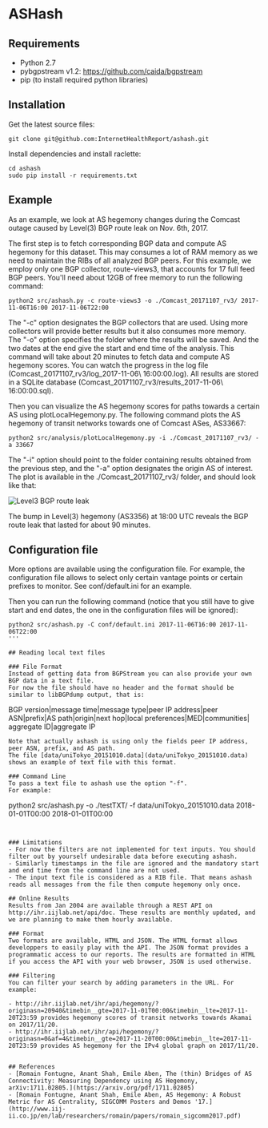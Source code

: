 # ASHash

## Requirements
- Python 2.7
- pybgpstream v1.2: https://github.com/caida/bgpstream
- pip (to install required python libraries)

## Installation
Get the latest source files:
```
git clone git@github.com:InternetHealthReport/ashash.git
```
Install dependencies and install raclette:
```
cd ashash
sudo pip install -r requirements.txt 
```
## Example
As an example, we look at AS hegemony changes during the Comcast outage caused by Level(3) BGP route leak on Nov. 6th, 2017.

The first step is to fetch corresponding BGP data and compute AS hegemony for this dataset. This may consumes a lot of RAM memory as we need to maintain the RIBs of all analyzed BGP peers. For this example, we employ only one BGP collector, route-views3, that accounts for 17 full feed BGP peers. You'll need about 12GB of free memory to run the following command:

```
python2 src/ashash.py -c route-views3 -o ./Comcast_20171107_rv3/ 2017-11-06T16:00 2017-11-06T22:00
```
The "-c" option designates the BGP collectors that are used. Using more collectors will provide better results but it also consumes more memory. The "-o" option specifies the folder where the results will be saved. And the two dates at the end give the start and end time of the analysis.
This command will take about 20 minutes to fetch data and compute AS hegemony scores. You can watch the progress in the log file (Comcast_20171107_rv3/log_2017-11-06\ 16:00:00.log). All results are stored in a SQLite database (Comcast_20171107_rv3/results_2017-11-06\ 16:00:00.sql).

Then you can visualize the AS hegemony scores for paths towards a certain AS using plotLocalHegemony.py. The following command plots the AS hegemony of transit networks towards one of Comcast ASes, AS33667:
```
python2 src/analysis/plotLocalHegemony.py -i ./Comcast_20171107_rv3/ -a 33667
```
The "-i" option should point to the folder containing results obtained from the previous step, and the "-a" option designates the origin AS of interest.
The plot is available in the ./Comcast_20171107_rv3/ folder, and should look like that:

![Level3 BGP route leak](http://ihr.iijlab.net/static/ihr/AS33667_localHegemony.png)

The bump in Level(3) hegemony (AS3356) at 18:00 UTC reveals the BGP route leak that lasted for about 90 minutes.


## Configuration file
More options are available using the configuration file. For example, the
configuration file allows to select only certain vantage points or certain
prefixes to monitor.
See conf/default.ini for an example.

Then you can run the following command (notice that you still have to give start and end dates, the one in the configuration files will be ignored):
```
python2 src/ashash.py -C conf/default.ini 2017-11-06T16:00 2017-11-06T22:00
'''

## Reading local text files

### File Format
Instead of getting data from BGPStream you can also provide your own BGP data in a text file.
For now the file should have no header and the format should be similar to libBGPdump output, that is:
```
BGP version|message time|message type|peer IP address|peer ASN|prefix|AS path|origin|next hop|local preferences|MED|communities| aggregate ID|aggregate IP 
```
Note that actually ashash is using only the fields peer IP address, peer ASN, prefix, and AS path.
The file [data/uniTokyo_20151010.data](data/uniTokyo_20151010.data) shows an example of text file with this format.

### Command Line
To pass a text file to ashash use the option "-f".
For example:
```
python2 src/ashash.py -o ./testTXT/ -f data/uniTokyo_20151010.data 2018-01-01T00:00 2018-01-01T00:00
```


### Limitations
- For now the filters are not implemented for text inputs. You should filter out by yourself undesirable data before executing ashash.
- Similarly timestamps in the file are ignored and the mandatory start and end time from the command line are not used. 
- The input text file is considered as a RIB file. That means ashash reads all messages from the file then compute hegemony only once.

## Online Results
Results from Jan 2004 are available through a REST API on http://ihr.iijlab.net/api/doc. These results are monthly updated, and we are planning to make them hourly available.

### Format
Two formats are available, HTML and JSON. The HTML format allows developpers to easily play with the API. The JSON format provides a programmatic access to our reports. The results are formatted in HTML if you access the API with your web browser, JSON is used otherwise.

### Filtering
You can filter your search by adding parameters in the URL. For example:

- http://ihr.iijlab.net/ihr/api/hegemony/?originasn=20940&timebin__gte=2017-11-01T00:00&timebin__lte=2017-11-20T23:59 provides hegemony scores of transit networks towards Akamai on 2017/11/20.
- http://ihr.iijlab.net/ihr/api/hegemony/?originasn=0&af=4&timebin__gte=2017-11-20T00:00&timebin__lte=2017-11-20T23:59 provides AS hegemony for the IPv4 global graph on 2017/11/20.


## References
- [Romain Fontugne, Anant Shah, Emile Aben, The (thin) Bridges of AS Connectivity: Measuring Dependency using AS Hegemony, arXiv:1711.02805.](https://arxiv.org/pdf/1711.02805)
- [Romain Fontugne, Anant Shah, Emile Aben, AS Hegemony: A Robust Metric for AS Centrality, SIGCOMM Posters and Demos '17.](http://www.iij-ii.co.jp/en/lab/researchers/romain/papers/romain_sigcomm2017.pdf)
